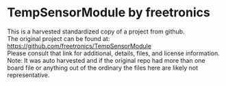 
# TempSensorModule by freetronics  
This is a harvested standardized copy of a project from github.  
The original project can be found at:  
https://github.com/freetronics/TempSensorModule  
Please consult that link for additional, details, files, and license information.  
Note: It was auto harvested and if the original repo had more than one board file or anything out of the ordinary the files here are likely not representative.  
    